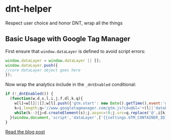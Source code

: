 # dnt-helper
Respect user choice and honor DNT, wrap all the things

## Basic Usage with Google Tag Manager

First ensure that `window.dataLayer` is defined to avoid script errors:

``` javascript
window.dataLayer = window.dataLayer || [];
window.dataLayer.push({
//core dataLayer object goes here
});
```

Now wrap the analytics include in the `_dntEnabled` conditional:

``` javascript
if (!_dntEnabled()) {
  (function(w,d,s,l,i,j,f,dl,k,q){
    w[l]=w[l]||[];w[l].push({'gtm.start': new Date().getTime(),event:'gtm.js'});f=d.getElementsByTagName(s)[0];
    k=i.length;q='//www.googletagmanager.com/gtm.js?id=@&l='+(l||'dataLayer');
    while(k--){j=d.createElement(s);j.async=!0;j.src=q.replace('@',i[k]);f.parentNode.insertBefore(j,f);}
  }(window,document,'script','dataLayer',['{{settings.GTM_CONTAINER_ID}}']));
}
```

[Read the blog post](https://medium.com/@schalkneethling/respect-user-choice-do-not-track-6c13b805b256)
